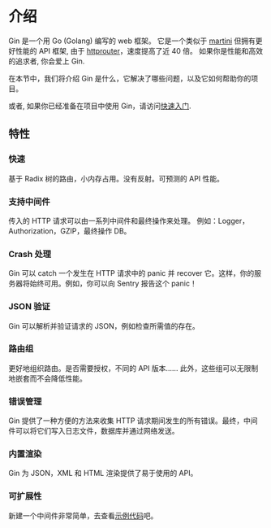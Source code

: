 # 介绍

Gin 是一个用 Go (Golang) 编写的 web 框架。 它是一个类似于 [martini](https://github.com/go-martini/martini) 但拥有更好性能的 API 框架, 由于 [httprouter](https://github.com/julienschmidt/httprouter)，速度提高了近 40 倍。 如果你是性能和高效的追求者, 你会爱上 Gin.

在本节中，我们将介绍 Gin 是什么，它解决了哪些问题，以及它如何帮助你的项目。

或者, 如果你已经准备在项目中使用 Gin，请访问[快速入门](https://gin-gonic.com/zh-cn/docs/quickstart/).

## 特性

### 快速

基于 Radix 树的路由，小内存占用。没有反射。可预测的 API 性能。

### 支持中间件

传入的 HTTP 请求可以由一系列中间件和最终操作来处理。 例如：Logger，Authorization，GZIP，最终操作 DB。

### Crash 处理

Gin 可以 catch 一个发生在 HTTP 请求中的 panic 并 recover 它。这样，你的服务器将始终可用。例如，你可以向 Sentry 报告这个 panic！

### JSON 验证

Gin 可以解析并验证请求的 JSON，例如检查所需值的存在。

### 路由组

更好地组织路由。是否需要授权，不同的 API 版本…… 此外，这些组可以无限制地嵌套而不会降低性能。

### 错误管理

Gin 提供了一种方便的方法来收集 HTTP 请求期间发生的所有错误。最终，中间件可以将它们写入日志文件，数据库并通过网络发送。

### 内置渲染

Gin 为 JSON，XML 和 HTML 渲染提供了易于使用的 API。

### 可扩展性

新建一个中间件非常简单，去查看[示例代码](https://gin-gonic.com/zh-cn/docs/examples/using-middleware/)吧。